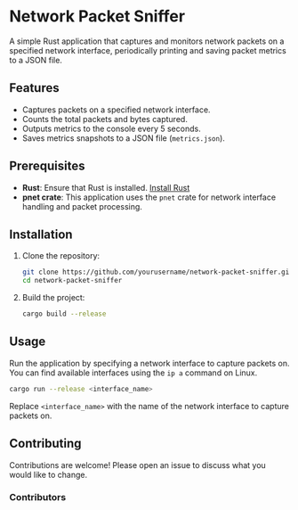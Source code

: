 # Network Packet Sniffer

A simple Rust application that captures and monitors network packets on a specified network interface, periodically
printing and saving packet metrics to a JSON file.

## Features

- Captures packets on a specified network interface.
- Counts the total packets and bytes captured.
- Outputs metrics to the console every 5 seconds.
- Saves metrics snapshots to a JSON file (`metrics.json`).

## Prerequisites

- **Rust**: Ensure that Rust is installed. [Install Rust](https://www.rust-lang.org/tools/install)
- **pnet crate**: This application uses the `pnet` crate for network interface handling and packet processing.

## Installation

1. Clone the repository:
   ```bash
   git clone https://github.com/yourusername/network-packet-sniffer.git
   cd network-packet-sniffer
   ```

2. Build the project:
   ```bash
   cargo build --release
   ```

## Usage

Run the application by specifying a network interface to capture packets on. You can find available interfaces using the
`ip a` command on Linux.

```bash
cargo run --release <interface_name>
```

Replace `<interface_name>` with the name of the network interface to capture packets on.

## Contributing

Contributions are welcome! Please open an issue to discuss what you would like to change.

### Contributors

<!-- readme: collaborators,contributors -start -->
<!-- readme: collaborators,contributors -end -->

